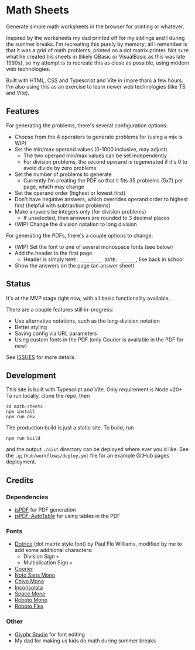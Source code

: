 # Math Sheets

Generate simple math worksheets in the browser for printing or whatever.

Inspired by the worksheets my dad printed off for my siblings and I during the summer breaks. I'm recreating this purely by memory; all I remember is that it was a grid of math problems, printed on a dot matrix printer. Not sure what he created his sheets in (likely QBasic or VisualBasic as this was late 1990s), so my attempt is to recreate this as close as possible, using modern web technologies.

Built with HTML, CSS and Typescript and Vite in (more than) a few hours. I'm also using this as an exercise to learn newer web technologies (like TS and Vite).

## Features

For generating the problems, there's several configuration options:

- Choose from the 4 operators to generate problems for (using a mix is WIP)
- Set the min/max operand values (0-1000 inclusive, may adjust)
  - The two operand min/max values can be set independently
  - For division problems, the second operand is regenerated if it's 0 to avoid divide by zero problems
- Set the number of problems to generate
  - Currently I'm creating the PDF so that it fits 35 problems (5x7) per page, which may change
- Set the operand order (highest or lowest first)
- Don't have negative answers, which overrides operand order to highest first (helpful with subtraction problems)
- Make answers be integers only (for division problems)
  - If unselected, then answers are rounded to 3 decimal places
- (WIP) Change the division notation to long division

For generating the PDFs, there's a couple options to change:

- (WIP) Set the font to one of several monospace fonts (see below)
- Add the header to the first page
  - Header is simply `NAME: ________ DATE: ______`, like back in school
- Show the answers on the page (an answer sheet)

## Status

It's at the MVP stage right now, with all basic functionality available.

There are a couple features still in-progress:

- Use alternative notations, such as the long-division notation
- Better styling
- Saving config via URL parameters
- Using custom fonts in the PDF (only Courier is available in the PDF for now)

See [ISSUES](https://github.com/sphars/math-sheets/issues) for more details.

## Development

This site is built with Typescript and Vite. Only requirement is Node v20+. To run locally, clone the repo, then

```
cd math-sheets
npm install
npm run dev
```

The production build is just a static site. To build, run

```
npm run build
```

and the output `./dist` directory can be deployed where ever you'd like. See the `.github/workflows/deploy.yml` file for an example GitHub pages deployment.

## Credits

### Dependencies

- [jsPDF](https://github.com/parallax/jsPDF) for PDF generation
- [jsPDF-AutoTable](https://github.com/simonbengtsson/jsPDF-AutoTable) for using tables in the PDF

### Fonts

- [Dotrice](https://www.1001fonts.com/dotrice-font.html) (dot matrix style font) by Paul Flo Williams, modified by me to add some additional characters:
  - Division Sign `÷`
  - Multiplication Sign `×`
- [Courier](https://github.com/dse/font-og-courier)
- [Noto Sans Mono](https://fonts.google.com/specimen/Noto+Sans+Mono)
- [Chivo Mono](https://fonts.google.com/specimen/Chivo+Mono)
- [Inconsolata](https://fonts.google.com/specimen/Inconsolata)
- [Space Mono](https://fonts.google.com/specimen/Space+Mono)
- [Roboto Mono](https://fonts.google.com/specimen/Roboto+Mono)
- [Roboto Flex](https://fonts.google.com/specimen/Roboto+Flex)

### Other

- [Glyphr Studio](https://www.glyphrstudio.com/) for font editing
- My dad for making us kids do math during summer breaks
